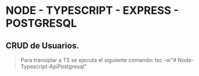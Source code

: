 # NODE - TYPESCRIPT - EXPRESS - POSTGRESQL
## CRUD  de Usuarios.

> Para transiplar a TS se ejecuta el siguiente comando: tsc -w"# Node-Typescript-ApiPostgresql" 
